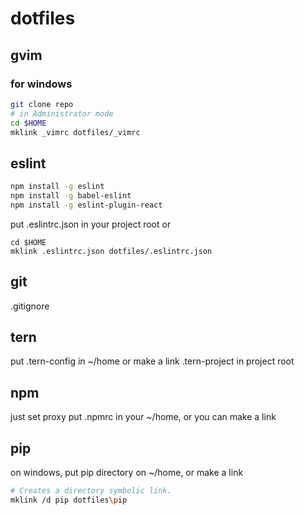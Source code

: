 # dotfiles

## gvim

### for windows
```bash
git clone repo
# in Administrator mode
cd $HOME
mklink _vimrc dotfiles/_vimrc
```

## eslint

```bash
npm install -g eslint
npm install -g babel-eslint
npm install -g eslint-plugin-react
```

put .eslintrc.json in your project root or
```
cd $HOME
mklink .eslintrc.json dotfiles/.eslintrc.json
```

## git
.gitignore

## tern
put .tern-config in ~/home or make a link
.tern-project in project root

## npm
just set proxy
put .npmrc in your ~/home, or you can make a link

## pip
on windows, put pip directory on ~/home, or make a link
```bash
# Creates a directory symbolic link.
mklink /d pip dotfiles\pip
```
